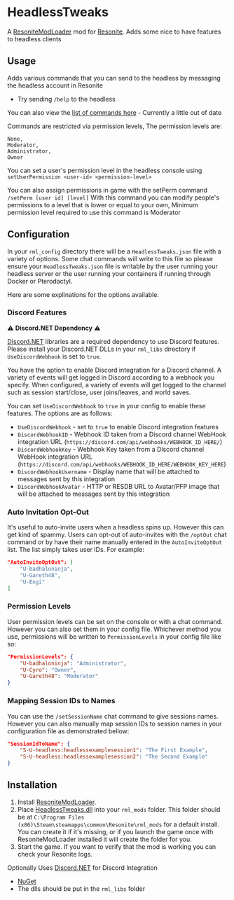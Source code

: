 # HeadlessTweaks

A [ResoniteModLoader](https://github.com/resonite-modding-group/ResoniteModLoader) mod for [Resonite](https://resonite.com/). Adds some nice to have features to headless clients

## Usage
Adds various commands that you can send to the headless by messaging the headless account in Resonite
 - Try sending `/help` to the headless

You can also view the [list of commands here](CommandList.md) - Currently a little out of date



Commands are restricted via permission levels,
The permission levels are:
```
None,
Moderator,
Administrator,
Owner
```

You can set a user's permission level in the headless console using
`setUserPermission <user-id> <permission-level>`

You can also assign permissions in game with the setPerm command
`/setPerm [user id] [level]`
With this command you can modify people's permissions to a level that is lower or equal to your own,
Minimum permission level required to use this command is Moderator

## Configuration
In your `rml_config` directory there will be a `HeadlessTweaks.json` file with a variety of options. Some chat commands will write to this file so please ensure your `HeadlessTweaks.json` file is writable by the user running your headless server or the user running your containers if running through Docker or Pterodactyl.

Here are some explinations for the options available.

### Discord Features
⚠ **Discord.NET Dependency** ⚠

[Discord.NET](https://discordnet.dev) libraries are a required dependency to use Discord features. Please install your Discord.NET DLLs in your `rml_libs` directory if `UseDiscordWebhook` is set to `true`.

You have the option to enable Discord integration for a Discord channel. A variety of events will get logged in Discord according to a webhook you specify. When configured, a variety of events will get logged to the channel such as session start/close, user joins/leaves, and world saves.

You can set `UseDiscordWebhook` to `true` in your config to enable these features. The options are as follows:

- `UseDiscordWebhook` - set to `true` to enable Discord integration features
- `DiscordWebhookID` - Webhook ID taken from a Discord channel WebHook integration URL (`https://discord.com/api/webhooks/WEBHOOK_ID_HERE/`)
- `DiscordWebhookKey` - Webhook Key taken from a Discord channel WebHook integration URL (`https://discord.com/api/webhooks/WEBHOOK_ID_HERE/WEBHOOK_KEY_HERE`)
- `DiscordWebhookUsername` - Display name that will be attached to messages sent by this integration
- `DiscordWebhookAvatar` - HTTP or RESDB URL to Avatar/PFP image that will be attached to messages sent by this integration

### Auto Invitation Opt-Out
It's useful to auto-invite users when a headless spins up. However this can get kind of spammy. Users can opt-out of auto-invites with the `/optOut` chat command or by have their name manually entered in the `AutoInviteOptOut` list. The list simply takes user IDs. For example:
```json
"AutoInviteOptOut": [
    "U-badhaloninja",
    "U-Gareth48",
    "U-Engi"
]
```
### Permission Levels
User permission levels can be set on the console or with a chat command. However you can also set them in your config file. Whichever method you use, permissions will be written to `PermissionLevels` in your config file like so:
```json
"PermissionLevels": {
    "U-badhaloninja": "Administrator",
    "U-Cyro": "Owner",
    "U-Gareth48": "Moderator"
}
```

### Mapping Session IDs to Names
You can use the `/setSessionName` chat command to give sessions names. However you can also manually map session IDs to session names in your configuration file as demonstrated bellow:
```json
"SessionIdToName": {
    "S-U-headless:headlessexamplesession1": "The First Example",
    "S-U-headless:headlessexamplesession2": "The Second Example"
}
```


## Installation
1. Install [ResoniteModLoader](https://github.com/resonite-modding-group/ResoniteModLoader).
1. Place [HeadlessTweaks.dll](https://github.com/New-Project-Final-Final-WIP/HeadlessTweaks/releases/latest/download/HeadlessTweaks.dll) into your `rml_mods` folder. This folder should be at `C:\Program Files (x86)\Steam\steamapps\common\Resonite\rml_mods` for a default install. You can create it if it's missing, or if you launch the game once with ResoniteModLoader installed it will create the folder for you.
1. Start the game. If you want to verify that the mod is working you can check your Resonite logs.


Optionally Uses [Discord.NET](https://github.com/discord-net/Discord.Net) for Discord Integration
 - [NuGet](https://www.nuget.org/packages/Discord.Net/)
 - The dlls should be put in the `rml_libs` folder
